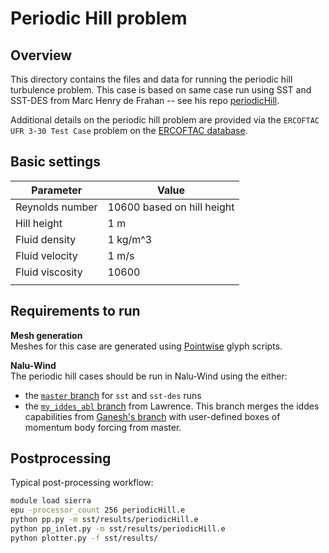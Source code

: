 # Periodic Hill problem

## Overview
This directory contains the files and data for running the periodic
hill turbulence problem.  This case is based on same case run using
SST and SST-DES from Marc Henry de Frahan -- see his repo
[periodicHill](https://github.com/marchdf/periodicHill).

Additional details on the periodic hill problem are provided via the
`ERCOFTAC UFR 3-30 Test Case` problem on the [ERCOFTAC
database](https://www.kbwiki.ercoftac.org/w/index.php?title=UFR_3-30_Test_Case).

## Basic settings

| Parameter       | Value                      |
|-----------------|----------------------------|
| Reynolds number | 10600 based on hill height |
| Hill height     | 1 m                        |
| Fluid density   | 1 kg/m^3                   |
| Fluid velocity  | 1 m/s                      |
| Fluid viscosity | 10600                      |
|                 |                            |

## Requirements to run
**Mesh generation**  
Meshes for this case are generated using
[Pointwise](https://www.pointwise.com/) glyph scripts.

**Nalu-Wind**  
The periodic hill cases should be run in Nalu-Wind using the either:  
- the [`master`
  branch](https://github.com/Exawind/nalu-wind/tree/master) for `sst`
  and `sst-des` runs
- the [`my_iddes_abl`
  branch](https://github.com/lawrenceccheung/nalu-wind/tree/my_iddes_abl)
  from Lawrence.  This branch merges the iddes capabilities from
  [Ganesh's
  branch](https://github.com/gantech/nalu-wind/tree/f/iddes_abl) with
  user-defined boxes of momentum body forcing from master.
  
## Postprocessing
Typical post-processing workflow:
```bash
module load sierra
epu -processor_count 256 periodicHill.e
python pp.py -m sst/results/periodicHill.e
python pp_inlet.py -m sst/results/periodicHill.e
python plotter.py -f sst/results/
```
